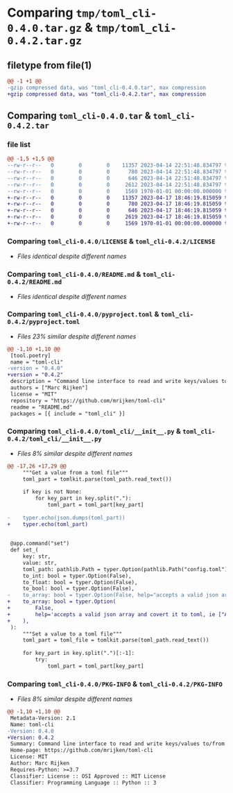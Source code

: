 # Comparing `tmp/toml_cli-0.4.0.tar.gz` & `tmp/toml_cli-0.4.2.tar.gz`

## filetype from file(1)

```diff
@@ -1 +1 @@
-gzip compressed data, was "toml_cli-0.4.0.tar", max compression
+gzip compressed data, was "toml_cli-0.4.2.tar", max compression
```

## Comparing `toml_cli-0.4.0.tar` & `toml_cli-0.4.2.tar`

### file list

```diff
@@ -1,5 +1,5 @@
--rw-r--r--   0        0        0    11357 2023-04-14 22:51:48.834797 toml_cli-0.4.0/LICENSE
--rw-r--r--   0        0        0      780 2023-04-14 22:51:48.834797 toml_cli-0.4.0/README.md
--rw-r--r--   0        0        0      646 2023-04-14 22:51:48.834797 toml_cli-0.4.0/pyproject.toml
--rw-r--r--   0        0        0     2612 2023-04-14 22:51:48.834797 toml_cli-0.4.0/toml_cli/__init__.py
--rw-r--r--   0        0        0     1569 1970-01-01 00:00:00.000000 toml_cli-0.4.0/PKG-INFO
+-rw-r--r--   0        0        0    11357 2023-04-17 18:46:19.815059 toml_cli-0.4.2/LICENSE
+-rw-r--r--   0        0        0      780 2023-04-17 18:46:19.815059 toml_cli-0.4.2/README.md
+-rw-r--r--   0        0        0      646 2023-04-17 18:46:19.815059 toml_cli-0.4.2/pyproject.toml
+-rw-r--r--   0        0        0     2619 2023-04-17 18:46:19.815059 toml_cli-0.4.2/toml_cli/__init__.py
+-rw-r--r--   0        0        0     1569 1970-01-01 00:00:00.000000 toml_cli-0.4.2/PKG-INFO
```

### Comparing `toml_cli-0.4.0/LICENSE` & `toml_cli-0.4.2/LICENSE`

 * *Files identical despite different names*

### Comparing `toml_cli-0.4.0/README.md` & `toml_cli-0.4.2/README.md`

 * *Files identical despite different names*

### Comparing `toml_cli-0.4.0/pyproject.toml` & `toml_cli-0.4.2/pyproject.toml`

 * *Files 23% similar despite different names*

```diff
@@ -1,10 +1,10 @@
 [tool.poetry]
 name = "toml-cli"
-version = "0.4.0"
+version = "0.4.2"
 description = "Command line interface to read and write keys/values to/from toml files"
 authors = ["Marc Rijken"]
 license = "MIT"
 repository = "https://github.com/mrijken/toml-cli"
 readme = "README.md"
 packages = [{ include = "toml_cli" }]
```

### Comparing `toml_cli-0.4.0/toml_cli/__init__.py` & `toml_cli-0.4.2/toml_cli/__init__.py`

 * *Files 8% similar despite different names*

```diff
@@ -17,26 +17,29 @@
     """Get a value from a toml file"""
     toml_part = tomlkit.parse(toml_path.read_text())
 
     if key is not None:
         for key_part in key.split("."):
             toml_part = toml_part[key_part]
 
-    typer.echo(json.dumps(toml_part))
+    typer.echo(toml_part)
 
 
 @app.command("set")
 def set_(
     key: str,
     value: str,
     toml_path: pathlib.Path = typer.Option(pathlib.Path("config.toml")),
     to_int: bool = typer.Option(False),
     to_float: bool = typer.Option(False),
     to_bool: bool = typer.Option(False),
-    to_array: bool = typer.Option(False, help="accepts a valid json array and covert it to toml, ie [\"Amsterdam\",\"Rotterdam\"]"),
+    to_array: bool = typer.Option(
+        False,
+        help='accepts a valid json array and covert it to toml, ie ["Amsterdam","Rotterdam"]',
+    ),
 ):
     """Set a value to a toml file"""
     toml_part = toml_file = tomlkit.parse(toml_path.read_text())
 
     for key_part in key.split(".")[:-1]:
         try:
             toml_part = toml_part[key_part]
```

### Comparing `toml_cli-0.4.0/PKG-INFO` & `toml_cli-0.4.2/PKG-INFO`

 * *Files 8% similar despite different names*

```diff
@@ -1,10 +1,10 @@
 Metadata-Version: 2.1
 Name: toml-cli
-Version: 0.4.0
+Version: 0.4.2
 Summary: Command line interface to read and write keys/values to/from toml files
 Home-page: https://github.com/mrijken/toml-cli
 License: MIT
 Author: Marc Rijken
 Requires-Python: >=3.7
 Classifier: License :: OSI Approved :: MIT License
 Classifier: Programming Language :: Python :: 3
```


